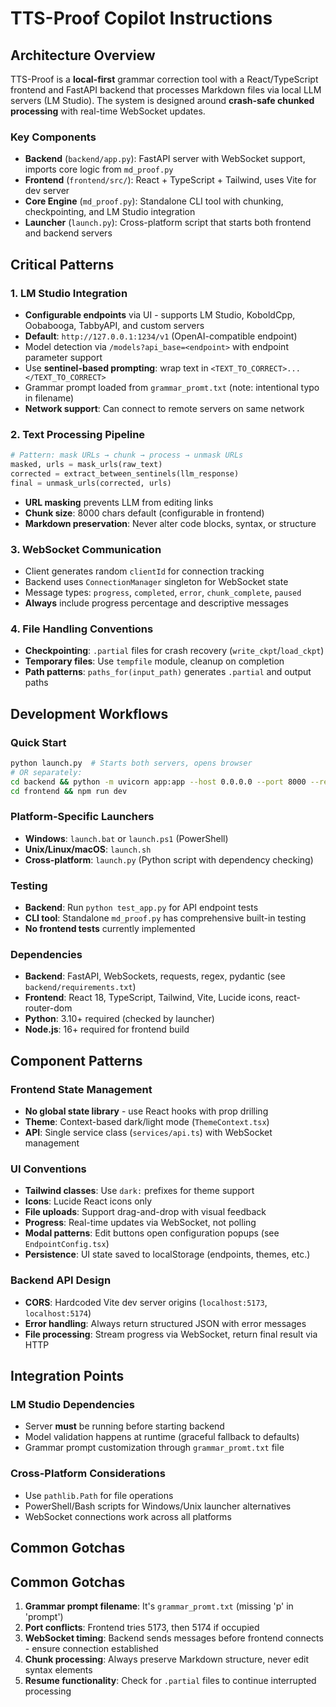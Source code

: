 # TTS-Proof Copilot Instructions

## Architecture Overview

TTS-Proof is a **local-first** grammar correction tool with a React/TypeScript frontend and FastAPI backend that processes Markdown files via local LLM servers (LM Studio). The system is designed around **crash-safe chunked processing** with real-time WebSocket updates.

### Key Components

- **Backend** (`backend/app.py`): FastAPI server with WebSocket support, imports core logic from `md_proof.py`
- **Frontend** (`frontend/src/`): React + TypeScript + Tailwind, uses Vite for dev server
- **Core Engine** (`md_proof.py`): Standalone CLI tool with chunking, checkpointing, and LM Studio integration
- **Launcher** (`launch.py`): Cross-platform script that starts both frontend and backend servers

## Critical Patterns

### 1. LM Studio Integration

- **Configurable endpoints** via UI - supports LM Studio, KoboldCpp, Oobabooga, TabbyAPI, and custom servers
- **Default**: `http://127.0.0.1:1234/v1` (OpenAI-compatible endpoint)
- Model detection via `/models?api_base=<endpoint>` with endpoint parameter support
- Use **sentinel-based prompting**: wrap text in `<TEXT_TO_CORRECT>...</TEXT_TO_CORRECT>`
- Grammar prompt loaded from `grammar_promt.txt` (note: intentional typo in filename)
- **Network support**: Can connect to remote servers on same network

### 2. Text Processing Pipeline

```python
# Pattern: mask URLs → chunk → process → unmask URLs
masked, urls = mask_urls(raw_text)
corrected = extract_between_sentinels(llm_response)
final = unmask_urls(corrected, urls)
```

- **URL masking** prevents LLM from editing links
- **Chunk size**: 8000 chars default (configurable in frontend)
- **Markdown preservation**: Never alter code blocks, syntax, or structure

### 3. WebSocket Communication

- Client generates random `clientId` for connection tracking
- Backend uses `ConnectionManager` singleton for WebSocket state
- Message types: `progress`, `completed`, `error`, `chunk_complete`, `paused`
- **Always** include progress percentage and descriptive messages

### 4. File Handling Conventions

- **Checkpointing**: `.partial` files for crash recovery (`write_ckpt`/`load_ckpt`)
- **Temporary files**: Use `tempfile` module, cleanup on completion
- **Path patterns**: `paths_for(input_path)` generates `.partial` and output paths

## Development Workflows

### Quick Start

```bash
python launch.py  # Starts both servers, opens browser
# OR separately:
cd backend && python -m uvicorn app:app --host 0.0.0.0 --port 8000 --reload
cd frontend && npm run dev
```

### Platform-Specific Launchers

- **Windows**: `launch.bat` or `launch.ps1` (PowerShell)
- **Unix/Linux/macOS**: `launch.sh`
- **Cross-platform**: `launch.py` (Python script with dependency checking)

### Testing

- **Backend**: Run `python test_app.py` for API endpoint tests
- **CLI tool**: Standalone `md_proof.py` has comprehensive built-in testing
- **No frontend tests** currently implemented

### Dependencies

- **Backend**: FastAPI, WebSockets, requests, regex, pydantic (see `backend/requirements.txt`)
- **Frontend**: React 18, TypeScript, Tailwind, Vite, Lucide icons, react-router-dom
- **Python**: 3.10+ required (checked by launcher)
- **Node.js**: 16+ required for frontend build

## Component Patterns

### Frontend State Management

- **No global state library** - use React hooks with prop drilling
- **Theme**: Context-based dark/light mode (`ThemeContext.tsx`)
- **API**: Single service class (`services/api.ts`) with WebSocket management

### UI Conventions

- **Tailwind classes**: Use `dark:` prefixes for theme support
- **Icons**: Lucide React icons only
- **File uploads**: Support drag-and-drop with visual feedback
- **Progress**: Real-time updates via WebSocket, not polling
- **Modal patterns**: Edit buttons open configuration popups (see `EndpointConfig.tsx`)
- **Persistence**: UI state saved to localStorage (endpoints, themes, etc.)

### Backend API Design

- **CORS**: Hardcoded Vite dev server origins (`localhost:5173`, `localhost:5174`)
- **Error handling**: Always return structured JSON with error messages
- **File processing**: Stream progress via WebSocket, return final result via HTTP

## Integration Points

### LM Studio Dependencies

- Server **must** be running before starting backend
- Model validation happens at runtime (graceful fallback to defaults)
- Grammar prompt customization through `grammar_promt.txt` file

### Cross-Platform Considerations

- Use `pathlib.Path` for file operations
- PowerShell/Bash scripts for Windows/Unix launcher alternatives
- WebSocket connections work across all platforms

## Common Gotchas

## Common Gotchas

1. **Grammar prompt filename**: It's `grammar_promt.txt` (missing 'p' in 'prompt')
2. **Port conflicts**: Frontend tries 5173, then 5174 if occupied
3. **WebSocket timing**: Backend sends messages before frontend connects - ensure connection established
4. **Chunk processing**: Always preserve Markdown structure, never edit syntax elements
5. **Resume functionality**: Check for `.partial` files to continue interrupted processing
